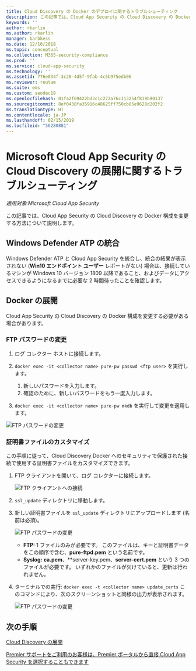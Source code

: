 ```yaml
---
title: Cloud Discovery の Docker のデプロイに関するトラブルシューティング
description: この記事では、Cloud App Security の Cloud Discovery の Docker 構成を変更するプロセスについて説明します。
keywords: ''
author: rkarlin
ms.author: rkarlin
manager: barbkess
ms.date: 12/10/2018
ms.topic: conceptual
ms.collection: M365-security-compliance
ms.prod: ''
ms.service: cloud-app-security
ms.technology: ''
ms.assetid: 776e834f-3c20-4d5f-9fab-4c5b975edb06
ms.reviewer: reutam
ms.suite: ems
ms.custom: seodec18
ms.openlocfilehash: 01fa2f69422bd3c1c272a76c113254f819b90137
ms.sourcegitcommit: 8ef0438fa35916c48625ff750cb85e9628d202f2
ms.translationtype: HT
ms.contentlocale: ja-JP
ms.lasthandoff: 02/15/2019
ms.locfileid: "56280881"
---
```

# <a name="troubleshooting-the-microsoft-cloud-app-security-cloud-discovery-deployment"></a>Microsoft Cloud App Security の Cloud Discovery の展開に関するトラブルシューティング

*適用対象:Microsoft Cloud App Security*

この記事では、Cloud App Security の Cloud Discovery の Docker 構成を変更する方法について説明します。

## <a name="windows-defender-atp-integration"></a>Windows Defender ATP の統合

Windows Defender ATP と Cloud App Security を統合し、統合の結果が表示されない (**Win10 エンドポイント ユーザー** レポートがない) 場合は、接続しているマシンが Windows 10 バージョン 1809 以降であること、およびデータにアクセスできるようになるまでに必要な 2 時間待ったことを確認します。

## <a name="docker-deployment"></a>Docker の展開

Cloud App Security の Cloud Discovery の Docker 構成を変更する必要がある場合があります。 

### <a name="changing-the-ftp-password"></a>FTP パスワードの変更

1. ログ コレクター ホストに接続します。

2. `docker exec -it <collector name> pure-pw passwd <ftp user>` を実行します。

    1. 新しいパスワードを入力します。
    2. 確認のために、新しいパスワードをもう一度入力します。
 
3. `docker exec -it <collector name> pure-pw mkdb` を実行して変更を適用します。

  ![FTP パスワードの変更](./media/ftp-connect.png)

### <a name="customize-certificate-files"></a>証明書ファイルのカスタマイズ

この手順に従って、Cloud Discovery Docker へのセキュリティで保護された接続で使用する証明書ファイルをカスタマイズできます。

1. FTP クライアントを開いて、ログ コレクターに接続します。

   ![FTP クライアントへの接続](./media/ftp-connect.png)

2. `ssl_update` ディレクトリに移動します。
3. 新しい証明書ファイルを `ssl_update` ディレクトリにアップロードします (名前は必須)。

   ![FTP パスワードの変更](./media/new-certs.png)

    - **FTP:** 1 ファイルのみが必要です。 このファイルは、キーと証明書データをこの順序で含む、**pure-ftpd.pem** という名前です。
    - **Syslog:** **ca.pem**、\*\*server-key.pem、**server-cert.pem** という 3 つのファイルが必要です。 いずれかのファイルが欠けていると、更新は行われません。

4. ターミナルでの実行: `docker exec -t <collector name> update_certs` このコマンドにより、次のスクリーンショットと同様の出力が表示されます。

   ![FTP パスワードの変更](./media/update-certs.png)

## <a name="next-steps"></a>次の手順

[Cloud Discovery の展開](set-up-cloud-discovery.md)

[Premier サポートをご利用のお客様は、Premier ポータルから直接 Cloud App Security を選択することもできます](https://premier.microsoft.com/)

